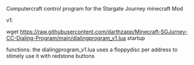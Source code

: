 Computercraft control program for the Stargate Journey minecraft Mod

v1:

wget https://raw.githubusercontent.com/darthzapp/Minecraft-SGJurney-CC-Dialing-Program/main/dialingprogram_v1.lua startup

functions:
the dialingprogram_v1.lua uses a floppydisc per address to stimely use it with redstone buttons
